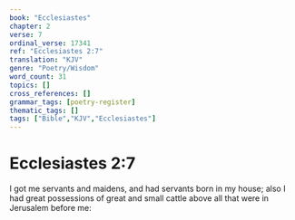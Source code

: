 ```yaml
---
book: "Ecclesiastes"
chapter: 2
verse: 7
ordinal_verse: 17341
ref: "Ecclesiastes 2:7"
translation: "KJV"
genre: "Poetry/Wisdom"
word_count: 31
topics: []
cross_references: []
grammar_tags: [poetry-register]
thematic_tags: []
tags: ["Bible","KJV","Ecclesiastes"]
---
```


# Ecclesiastes 2:7

I got me servants and maidens, and had servants born in my house; also I had great possessions of great and small cattle above all that were in Jerusalem before me:
